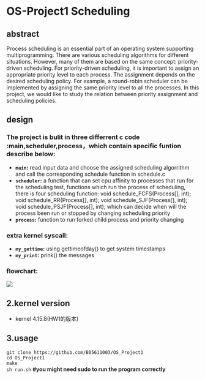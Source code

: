 # OS-Project1 Scheduling
## abstract
Process scheduling is an essential part of an operating system supporting multiprogramming. There are various scheduling algorithms for different situations. However, many of them are based on the same concept: priority-driven scheduling. For priority-driven scheduling, it is important to assign an appropriate priority level to each process. The assignment depends on the desired scheduling policy. For example, a round-robin scheduler can be implemented by assigning the same priority level to all the processes. In this project, we would like to study the relation between priority assignment and scheduling policies.
## design
### The project is bulit in three differrent c code :main,scheduler,process，which contain specific funtion describe below:
* **`main`:** read input data and choose the assigned scheduling algorrithm and call the corresponding schedule function in schedule.c
* **`scheduler`:** a function that can set cpu affinity to processes that run for the scheduling test, functions which run the process of scheduling, there is four scheduling function:
void schedule_FCFS(Process[], int);
void schedule_RR(Process[], int);
void schedule_SJF(Process[], int);
void schedule_PSJF(Process[], int);
which can decide when will the process been run or stopped by changing scheduling priority
* **`process`:** function to run forked child process and  priority changing
### extra kernel syscall:
* **`my_gettime`:** using gettimeofday() to get system timestamps
* **`my_print`:** prink() the messages
### flowchart:
![](https://i.imgur.com/aU8b7u8.png)



## 2.kernel version
* kernel 4.15.8(HW1的版本)
## 3.usage 
`git clone https://github.com/B05611003/OS_Project1`  
`cd OS_Project1`  
`make`  
`sh run.sh` **#you might need sudo to run the program correctly**


